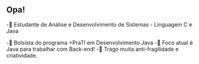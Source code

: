## Opa! 

-📜 Estudante de Análise e Desenvolvimento de Sistemas - Linguagem C e Java <br>

-📖 Bolsista do programa +PraTI em Desenvolvimento Java
-🎯 Foco atual é Java para trabalhar com Back-end! 
-🔧 Trago muita anti-fragilidade e criatividade.
